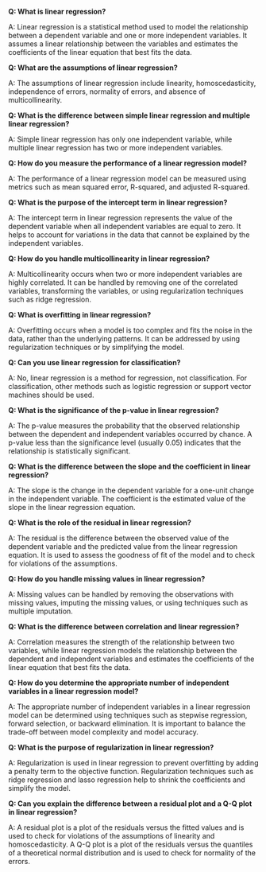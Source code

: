 **Q: What is linear regression?**

A: Linear regression is a statistical method used to model the relationship between a dependent variable and one or more independent variables. It assumes a linear relationship between the variables and estimates the coefficients of the linear equation that best fits the data.

**Q: What are the assumptions of linear regression?**

A: The assumptions of linear regression include linearity, homoscedasticity, independence of errors, normality of errors, and absence of multicollinearity.

**Q: What is the difference between simple linear regression and multiple linear regression?**

A: Simple linear regression has only one independent variable, while multiple linear regression has two or more independent variables.

**Q: How do you measure the performance of a linear regression model?**

A: The performance of a linear regression model can be measured using metrics such as mean squared error, R-squared, and adjusted R-squared.

**Q: What is the purpose of the intercept term in linear regression?**

A: The intercept term in linear regression represents the value of the dependent variable when all independent variables are equal to zero. It helps to account for variations in the data that cannot be explained by the independent variables.

**Q: How do you handle multicollinearity in linear regression?**

A: Multicollinearity occurs when two or more independent variables are highly correlated. It can be handled by removing one of the correlated variables, transforming the variables, or using regularization techniques such as ridge regression.

**Q: What is overfitting in linear regression?**

A: Overfitting occurs when a model is too complex and fits the noise in the data, rather than the underlying patterns. It can be addressed by using regularization techniques or by simplifying the model.

**Q: Can you use linear regression for classification?**

A: No, linear regression is a method for regression, not classification. For classification, other methods such as logistic regression or support vector machines should be used.

**Q: What is the significance of the p-value in linear regression?**

A: The p-value measures the probability that the observed relationship between the dependent and independent variables occurred by chance. A p-value less than the significance level (usually 0.05) indicates that the relationship is statistically significant.

**Q: What is the difference between the slope and the coefficient in linear regression?**

A: The slope is the change in the dependent variable for a one-unit change in the independent variable. The coefficient is the estimated value of the slope in the linear regression equation.

**Q: What is the role of the residual in linear regression?**

A: The residual is the difference between the observed value of the dependent variable and the predicted value from the linear regression equation. It is used to assess the goodness of fit of the model and to check for violations of the assumptions.

**Q: How do you handle missing values in linear regression?**

A: Missing values can be handled by removing the observations with missing values, imputing the missing values, or using techniques such as multiple imputation.

**Q: What is the difference between correlation and linear regression?**

A: Correlation measures the strength of the relationship between two variables, while linear regression models the relationship between the dependent and independent variables and estimates the coefficients of the linear equation that best fits the data.

**Q: How do you determine the appropriate number of independent variables in a linear regression model?**

A: The appropriate number of independent variables in a linear regression model can be determined using techniques such as stepwise regression, forward selection, or backward elimination. It is important to balance the trade-off between model complexity and model accuracy.

**Q: What is the purpose of regularization in linear regression?**

A: Regularization is used in linear regression to prevent overfitting by adding a penalty term to the objective function. Regularization techniques such as ridge regression and lasso regression help to shrink the coefficients and simplify the model.

**Q: Can you explain the difference between a residual plot and a Q-Q plot in linear regression?**

A: A residual plot is a plot of the residuals versus the fitted values and is used to check for violations of the assumptions of linearity and homoscedasticity. A Q-Q plot is a plot of the residuals versus the quantiles of a theoretical normal distribution and is used to check for normality of the errors.
